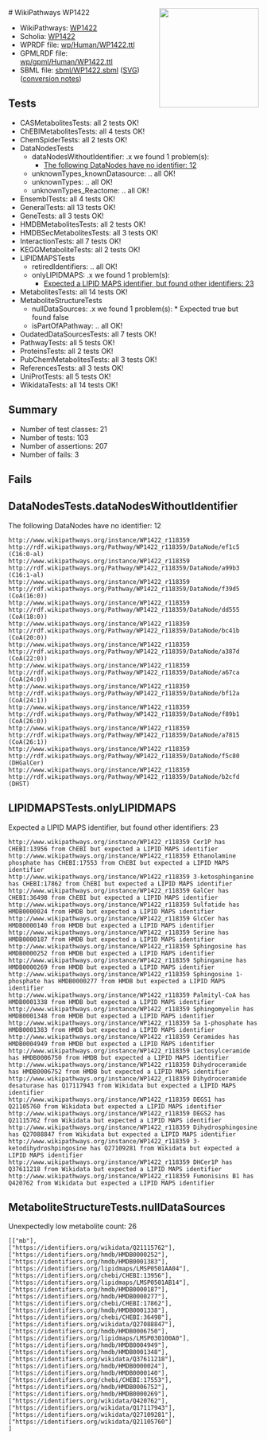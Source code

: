 <img style="float: right; width: 200px" src="../logo.png" />
# WikiPathways WP1422

* WikiPathways: [WP1422](https://identifiers.org/wikipathways:WP1422)
* Scholia: [WP1422](https://scholia.toolforge.org/wikipathways/WP1422)
* WPRDF file: [wp/Human/WP1422.ttl](../wp/Human/WP1422.ttl)
* GPMLRDF file: [wp/gpml/Human/WP1422.ttl](../wp/gpml/Human/WP1422.ttl)
* SBML file: [sbml/WP1422.sbml](../sbml/WP1422.sbml) ([SVG](../sbml/WP1422.svg)) ([conversion notes](../sbml/WP1422.txt))

## Tests
* CASMetabolitesTests: all 2 tests OK!
* ChEBIMetabolitesTests: all 4 tests OK!
* ChemSpiderTests: all 2 tests OK!
* DataNodesTests
    * dataNodesWithoutIdentifier: .x we found 1 problem(s):
        * [The following DataNodes have no identifier: 12](#8792c492)
    * unknownTypes_knownDatasource: .. all OK!
    * unknownTypes: .. all OK!
    * unknownTypes_Reactome: .. all OK!
* EnsemblTests: all 4 tests OK!
* GeneralTests: all 13 tests OK!
* GeneTests: all 3 tests OK!
* HMDBMetabolitesTests: all 2 tests OK!
* HMDBSecMetabolitesTests: all 3 tests OK!
* InteractionTests: all 7 tests OK!
* KEGGMetaboliteTests: all 2 tests OK!
* LIPIDMAPSTests
    * retiredIdentifiers: .. all OK!
    * onlyLIPIDMAPS: .x we found 1 problem(s):
        * [Expected a LIPID MAPS identifier, but found other identifiers: 23](#d0bfb69a)
* MetabolitesTests: all 14 tests OK!
* MetaboliteStructureTests
    * nullDataSources: .x we found 1 problem(s):
            * Expected true but found false
    * isPartOfAPathway: .. all OK!
* OudatedDataSourcesTests: all 7 tests OK!
* PathwayTests: all 5 tests OK!
* ProteinsTests: all 2 tests OK!
* PubChemMetabolitesTests: all 3 tests OK!
* ReferencesTests: all 3 tests OK!
* UniProtTests: all 5 tests OK!
* WikidataTests: all 14 tests OK!


## Summary

* Number of test classes: 21
* Number of tests: 103
* Number of assertions: 207
* Number of fails: 3

## Fails

<a name="8792c492" />

## DataNodesTests.dataNodesWithoutIdentifier

The following DataNodes have no identifier: 12
```
http://www.wikipathways.org/instance/WP1422_r118359 http://rdf.wikipathways.org/Pathway/WP1422_r118359/DataNode/ef1c5 (C16:0-al)
http://www.wikipathways.org/instance/WP1422_r118359 http://rdf.wikipathways.org/Pathway/WP1422_r118359/DataNode/a99b3 (C16:1-al)
http://www.wikipathways.org/instance/WP1422_r118359 http://rdf.wikipathways.org/Pathway/WP1422_r118359/DataNode/f39d5 (CoA(16:0))
http://www.wikipathways.org/instance/WP1422_r118359 http://rdf.wikipathways.org/Pathway/WP1422_r118359/DataNode/dd555 (CoA(18:0))
http://www.wikipathways.org/instance/WP1422_r118359 http://rdf.wikipathways.org/Pathway/WP1422_r118359/DataNode/bc41b (CoA(20:0))
http://www.wikipathways.org/instance/WP1422_r118359 http://rdf.wikipathways.org/Pathway/WP1422_r118359/DataNode/a387d (CoA(22:0))
http://www.wikipathways.org/instance/WP1422_r118359 http://rdf.wikipathways.org/Pathway/WP1422_r118359/DataNode/a67ca (CoA(24:0))
http://www.wikipathways.org/instance/WP1422_r118359 http://rdf.wikipathways.org/Pathway/WP1422_r118359/DataNode/bf12a (CoA(24:1))
http://www.wikipathways.org/instance/WP1422_r118359 http://rdf.wikipathways.org/Pathway/WP1422_r118359/DataNode/f89b1 (CoA(26:0))
http://www.wikipathways.org/instance/WP1422_r118359 http://rdf.wikipathways.org/Pathway/WP1422_r118359/DataNode/a7815 (CoA(26:1))
http://www.wikipathways.org/instance/WP1422_r118359 http://rdf.wikipathways.org/Pathway/WP1422_r118359/DataNode/f5c80 (DHGalCer)
http://www.wikipathways.org/instance/WP1422_r118359 http://rdf.wikipathways.org/Pathway/WP1422_r118359/DataNode/b2cfd (DHST)
```

<a name="d0bfb69a" />

## LIPIDMAPSTests.onlyLIPIDMAPS

Expected a LIPID MAPS identifier, but found other identifiers: 23
```
http://www.wikipathways.org/instance/WP1422_r118359 Cer1P has CHEBI:13956 from ChEBI but expected a LIPID MAPS identifier
http://www.wikipathways.org/instance/WP1422_r118359 Ethanolamine  phosphate has CHEBI:17553 from ChEBI but expected a LIPID MAPS identifier
http://www.wikipathways.org/instance/WP1422_r118359 3-ketosphinganine has CHEBI:17862 from ChEBI but expected a LIPID MAPS identifier
http://www.wikipathways.org/instance/WP1422_r118359 GalCer has CHEBI:36498 from ChEBI but expected a LIPID MAPS identifier
http://www.wikipathways.org/instance/WP1422_r118359 Sulfatide has HMDB0000024 from HMDB but expected a LIPID MAPS identifier
http://www.wikipathways.org/instance/WP1422_r118359 GlcCer has HMDB0000140 from HMDB but expected a LIPID MAPS identifier
http://www.wikipathways.org/instance/WP1422_r118359 Serine has HMDB0000187 from HMDB but expected a LIPID MAPS identifier
http://www.wikipathways.org/instance/WP1422_r118359 Sphingosine has HMDB0000252 from HMDB but expected a LIPID MAPS identifier
http://www.wikipathways.org/instance/WP1422_r118359 Sphinganine has HMDB0000269 from HMDB but expected a LIPID MAPS identifier
http://www.wikipathways.org/instance/WP1422_r118359 Sphingosine 1-phosphate has HMDB0000277 from HMDB but expected a LIPID MAPS identifier
http://www.wikipathways.org/instance/WP1422_r118359 Palmityl-CoA has HMDB0001338 from HMDB but expected a LIPID MAPS identifier
http://www.wikipathways.org/instance/WP1422_r118359 Sphingomyelin has HMDB0001348 from HMDB but expected a LIPID MAPS identifier
http://www.wikipathways.org/instance/WP1422_r118359 Sa 1-phosphate has HMDB0001383 from HMDB but expected a LIPID MAPS identifier
http://www.wikipathways.org/instance/WP1422_r118359 Ceramides has HMDB0004949 from HMDB but expected a LIPID MAPS identifier
http://www.wikipathways.org/instance/WP1422_r118359 Lactosylceramide has HMDB0006750 from HMDB but expected a LIPID MAPS identifier
http://www.wikipathways.org/instance/WP1422_r118359 Dihydroceramide has HMDB0006752 from HMDB but expected a LIPID MAPS identifier
http://www.wikipathways.org/instance/WP1422_r118359 Dihydroceramide desaturase has Q17117943 from Wikidata but expected a LIPID MAPS identifier
http://www.wikipathways.org/instance/WP1422_r118359 DEGS1 has Q21105760 from Wikidata but expected a LIPID MAPS identifier
http://www.wikipathways.org/instance/WP1422_r118359 DEGS2 has Q21115762 from Wikidata but expected a LIPID MAPS identifier
http://www.wikipathways.org/instance/WP1422_r118359 Dihydrosphingosine has Q27088847 from Wikidata but expected a LIPID MAPS identifier
http://www.wikipathways.org/instance/WP1422_r118359 3-ketodihydroshpingosine has Q27109281 from Wikidata but expected a LIPID MAPS identifier
http://www.wikipathways.org/instance/WP1422_r118359 DHCer1P has Q37611218 from Wikidata but expected a LIPID MAPS identifier
http://www.wikipathways.org/instance/WP1422_r118359 Fumonisins B1 has Q420762 from Wikidata but expected a LIPID MAPS identifier
```

<a name="919041ae" />

## MetaboliteStructureTests.nullDataSources

Unexpectedly low metabolite count: 26
```
[["mb"],
["https://identifiers.org/wikidata/Q21115762"],
["https://identifiers.org/hmdb/HMDB0000252"],
["https://identifiers.org/hmdb/HMDB0001383"],
["https://identifiers.org/lipidmaps/LMSP0501AA04"],
["https://identifiers.org/chebi/CHEBI:13956"],
["https://identifiers.org/lipidmaps/LMSP0501AB14"],
["https://identifiers.org/hmdb/HMDB0000187"],
["https://identifiers.org/hmdb/HMDB0000277"],
["https://identifiers.org/chebi/CHEBI:17862"],
["https://identifiers.org/hmdb/HMDB0001338"],
["https://identifiers.org/chebi/CHEBI:36498"],
["https://identifiers.org/wikidata/Q27088847"],
["https://identifiers.org/hmdb/HMDB0006750"],
["https://identifiers.org/lipidmaps/LMSP030100A0"],
["https://identifiers.org/hmdb/HMDB0004949"],
["https://identifiers.org/hmdb/HMDB0001348"],
["https://identifiers.org/wikidata/Q37611218"],
["https://identifiers.org/hmdb/HMDB0000024"],
["https://identifiers.org/hmdb/HMDB0000140"],
["https://identifiers.org/chebi/CHEBI:17553"],
["https://identifiers.org/hmdb/HMDB0006752"],
["https://identifiers.org/hmdb/HMDB0000269"],
["https://identifiers.org/wikidata/Q420762"],
["https://identifiers.org/wikidata/Q17117943"],
["https://identifiers.org/wikidata/Q27109281"],
["https://identifiers.org/wikidata/Q21105760"]
]
```


